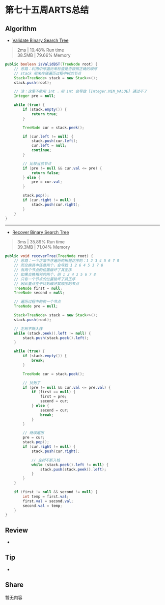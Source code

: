 # 第七十五周ARTS总结
## Algorithm
- [Validate Binary Search Tree](https://leetcode.com/problems/validate-binary-search-tree/)
> 2ms | 10.48% Run time  
> 38.5MB | 79.66% Memory
```java
public boolean isValidBST(TreeNode root) {
    // 思路：利用中序遍历来检查是否按照正确的顺序
    // stack 用来存储遍历过程中树的节点
    Stack<TreeNode> stack = new Stack<>();
    stack.push(root);

    // 注：这里不能用 int ，用 int 会导致 [Integer.MIN_VALUE] 通过不了
    Integer pre = null;

    while (true) {
        if (stack.empty()) {
            return true;
        }

        TreeNode cur = stack.peek();

        if (cur.left != null) {
            stack.push(cur.left);
            cur.left = null;
            continue;
        }

        // 比较当前节点
        if (pre != null && cur.val <= pre) {
            return false;
        } else {
            pre = cur.val;
        }

        stack.pop();
        if (cur.right != null) {
            stack.push(cur.right);
        }
    }
}
```

----
- [Recover Binary Search Tree](https://leetcode.com/problems/recover-binary-search-tree/)
> 3ms | 35.89% Run time  
> 39.3MB | 71.04% Memory
```java
public void recoverTree(TreeNode root) {
    // 思路：一个正常中序遍历的树是正序的：1 2 3 4 5 6 7 8
    // 而交换其中任意两个，会导致 1 2 6 4 5 3 7 8
    // 有两个节点的位置破坏了其正序
    // 如果交换相邻的两个，则 1 2 4 3 5 6 7 8
    // 只有一个节点的位置破坏了其正序
    // 因此重点在于找到破坏其顺序的节点
    TreeNode first = null;
    TreeNode second = null;

    // 遍历过程中的前一个节点
    TreeNode pre = null;

    Stack<TreeNode> stack = new Stack<>();
    stack.push(root);

    // 左树不断入栈
    while (stack.peek().left != null) {
        stack.push(stack.peek().left);
    }

    while (true) {
        if (stack.empty()) {
            break;
        }

        TreeNode cur = stack.peek();

        // 找到了
        if (pre != null && cur.val <= pre.val) {
            if (first == null) {
                first = pre;
                second = cur;
            } else {
                second = cur;
                break;
            }
        }

        // 继续遍历
        pre = cur;
        stack.pop();
        if (cur.right != null) {
            stack.push(cur.right);

            // 左树不断入栈
            while (stack.peek().left != null) {
                stack.push(stack.peek().left);
            }
        }
    }

    if (first != null && second != null) {
        int temp = first.val;
        first.val = second.val;
        second.val = temp;
    }
}
```

## Review
- []()

## Tip
+ 

## Share
暂无内容
